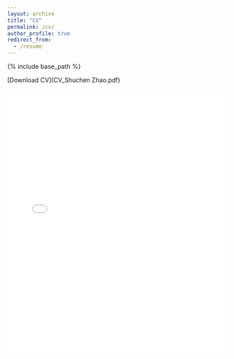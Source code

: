 ```yaml
---
layout: archive
title: "CV"
permalink: /cv/
author_profile: true
redirect_from:
  - /resume
---
```


{% include base_path %}

[Download CV](CV_Shuchen Zhao.pdf)

<embed src="CV_Shuchen Zhao.pdf" type="application/pdf" width="100%" height="600px" />
